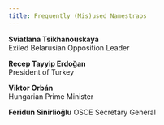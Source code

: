 ```yaml
---
title: Frequently (Mis)used Namestraps
---
```


**Sviatlana Tsikhanouskaya**  
Exiled Belarusian Opposition Leader

**Recep Tayyip Erdoğan**  
President of Turkey

**Viktor Orbán**  
Hungarian Prime Minister

**Feridun Sinirlioğlu**
OSCE Secretary General